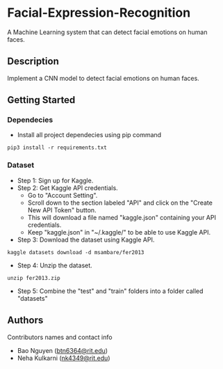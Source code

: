 # Facial-Expression-Recognition
A Machine Learning system that can detect facial emotions on human faces.

## Description
Implement a CNN model to detect facial emotions on human faces. 

## Getting Started

### Dependecies
* Install all project dependecies using pip command
```
pip3 install -r requirements.txt
```

### Dataset
* Step 1: Sign up for Kaggle. 
* Step 2: Get Kaggle API credentials. 
    * Go to "Account Setting". 
    * Scroll down to the section labeled "API" and click on the "Create New API Token" button.
    * This will download a file named "kaggle.json" containing your API credentials.
    * Keep "kaggle.json" in "~/.kaggle/" to be able to use Kaggle API. 
* Step 3: Download the dataset using Kaggle API.
```
kaggle datasets download -d msambare/fer2013
```
* Step 4: Unzip the dataset.
```
unzip fer2013.zip
```
* Step 5: Combine the "test" and "train" folders into a folder called "datasets" 

## Authors

Contributors names and contact info
* Bao Nguyen (btn6364@rit.edu) 
* Neha Kulkarni (nk4349@rit.edu)
